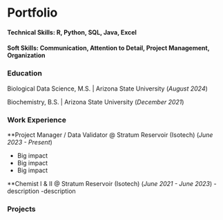 # Portfolio

#### Technical Skills: R, Python, SQL, Java, Excel
#### Soft Skills: Communication, Attention to Detail, Project Management, Organization

### Education
Biological Data Science, M.S. | Arizona State University (_August 2024_)

Biochemistry, B.S. | Arizona State University (_December 2021_)

### Work Experience
**Project Manager / Data Validator @ Stratum Reservoir (Isotech) (_June 2023 - Present_)
- Big impact
- Big impact
- Big impact

**Chemist I & II @ Stratum Reservoir (Isotech) (_June 2021 - June 2023_)
-description
-description

### Projects
